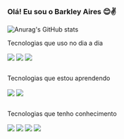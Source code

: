 ### Olá! Eu sou o Barkley Aires 😊✌️

![Anurag's GitHub stats](https://github-readme-stats.vercel.app/api?username=anuraghazra&show_icons=true&theme=radical)

Tecnologias que uso no dia a dia
<div style="display: inline_block">
   <img align="center" alt"Figma" src="https://img.shields.io/badge/Figma-F24E1E?style=for-the-badge&logo=figma&logoColor=white" />
   <img align="center" alt"canva" src="https://img.shields.io/badge/Canva-%2300C4CC.svg?&style=for-the-badge&logo=Canva&logoColor=white" />
   <img align="center" alt"trello" src="https://img.shields.io/badge/Jira-0052CC?style=for-the-badge&logo=Jira&logoColor=white" />
</div><br/>

Tecnologias que estou aprendendo
<div style="display: inline_block">
   <img align="center" alt"dart" src="https://img.shields.io/badge/Dart-0175C2?style=for-the-badge&logo=dart&logoColor=white" />
  <img align="center" alt"flutter" src="https://img.shields.io/badge/Flutter-02569B?style=for-the-badge&logo=flutter&logoColor=white" />
 
</div><br/>

Tecnologias que tenho conhecimento
<div style="display: inline_block">
  <img align="center" alt"html-5" src="https://img.shields.io/badge/HTML5-E34F26?style=for-the-badge&logo=html5&logoColor=white" />
  <img align="center" alt"CSS" src="https://img.shields.io/badge/CSS-239120?&style=for-the-badge&logo=css3&logoColor=white" />
  <img align="center" alt"java" src="https://img.shields.io/badge/Java-ED8B00?style=for-the-badge&logo=openjdk&logoColor=white" />
  <img align="center" alt"angular" src="https://img.shields.io/badge/Angular-DD0031?style=for-the-badge&logo=angular&logoColor=white" />
 
</div>
